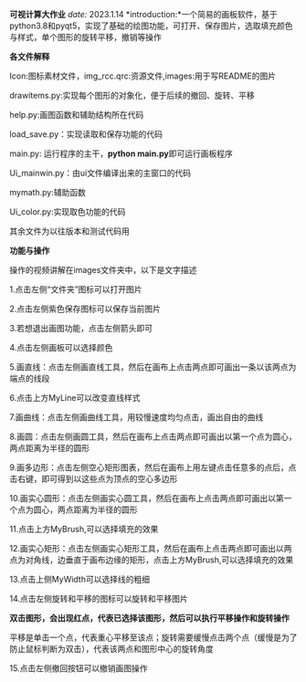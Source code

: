 **可视计算大作业**
*date:* 2023.1.14
*introduction:*一个简易的画板软件，基于python3.8和pyqt5，实现了基础的绘图功能，可打开、保存图片，选取填充颜色与样式，单个图形的旋转平移，撤销等操作

**各文件解释**

Icon:图标素材文件，img_rcc.qrc:资源文件,images:用于写README的图片

drawitems.py:实现每个图形的对象化，便于后续的撤回、旋转、平移

help.py:画图函数和辅助结构所在代码

load_save.py：实现读取和保存功能的代码

main.py: 运行程序的主干，**python main.py**即可运行画板程序

Ui_mainwin.py：由ui文件编译出来的主窗口的代码

mymath.py:辅助函数

Ui_color.py:实现取色功能的代码

其余文件为以往版本和测试代码用

**功能与操作**

操作的视频讲解在images文件夹中，以下是文字描述

1.点击左侧“文件夹”图标可以打开图片

2.点击左侧紫色保存图标可以保存当前图片

3.若想退出画图功能，点击左侧箭头即可

4.点击左侧画板可以选择颜色

5.画直线：点击左侧画直线工具，然后在画布上点击两点即可画出一条以该两点为端点的线段

6.点击上方MyLine可以改变直线样式

7.画曲线：点击左侧画曲线工具，用较慢速度均匀点击，画出自由的曲线

8.画圆：点击左侧画圆工具，然后在画布上点击两点即可画出以第一个点为圆心，两点距离为半径的圆形

9.画多边形：点击左侧空心矩形图表，然后在画布上用左键点击任意多的点后，点击右键，即可得到以这些点为顶点的空心多边形

10.画实心圆形：点击左侧画实心圆工具，然后在画布上点击两点即可画出以第一个点为圆心，两点距离为半径的圆形

11.点击上方MyBrush,可以选择填充的效果

12.画实心矩形：点击左侧画实心矩形工具，然后在画布上点击两点即可画出以两点为对角线，边垂直于画布边缘的矩形，点击上方MyBrush,可以选择填充的效果

13.点击上侧MyWidth可以选择线的粗细

14.点击左侧旋转和平移的图标可以旋转和平移图片
 
**双击图形，会出现红点，代表已选择该图形，然后可以执行平移操作和旋转操作**


平移是单击一个点，代表重心平移至该点；旋转需要缓慢点击两个点（缓慢是为了防止鼠标判断为双击），代表该两点和图形中心的旋转角度

15.点击左侧撤回按钮可以撤销画图操作
